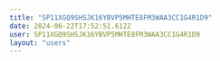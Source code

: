 ```yaml
---
title: "SP11XGQ9SHSJK16YBVP5MHTE8FM3WAA3CC1G4R1D9"
date: 2024-06-22T17:52:51.612Z
user: SP11XGQ9SHSJK16YBVP5MHTE8FM3WAA3CC1G4R1D9
layout: "users"
---
```

    